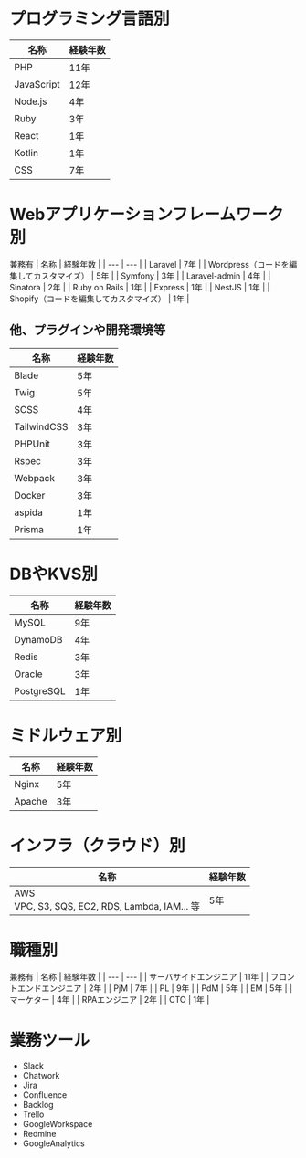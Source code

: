 # プログラミング言語別
| 名称 | 経験年数 |
| --- | --- |
| PHP | 11年 |
| JavaScript | 12年 |
| Node.js | 4年 |
| Ruby | 3年 |
| React | 1年 |
| Kotlin | 1年 |
| CSS | 7年 |

# Webアプリケーションフレームワーク別
兼務有
| 名称 | 経験年数 |
| --- | --- |
| Laravel | 7年 |
| Wordpress（コードを編集してカスタマイズ） | 5年 |
| Symfony | 3年 |
| Laravel-admin | 4年 |
| Sinatora | 2年 |
| Ruby on Rails | 1年 |
| Express | 1年 |
| NestJS | 1年 |
| Shopify（コードを編集してカスタマイズ） | 1年 |

## 他、プラグインや開発環境等
| 名称 | 経験年数 |
| --- | --- |
| Blade | 5年 |
| Twig | 5年 |
| SCSS | 4年 |
| TailwindCSS | 3年 |
| PHPUnit | 3年 |
| Rspec | 3年 |
| Webpack | 3年 |
| Docker | 3年 |
| aspida | 1年 |
| Prisma | 1年 |

# DBやKVS別
| 名称 | 経験年数 |
| --- | --- |
| MySQL | 9年 |
| DynamoDB | 4年 |
| Redis | 3年 |
| Oracle | 3年 |
| PostgreSQL | 1年 |

# ミドルウェア別
| 名称 | 経験年数 |
| --- | --- |
| Nginx | 5年 |
| Apache | 3年 |

# インフラ（クラウド）別
| 名称 | 経験年数 |
| --- | --- |
| AWS <br> VPC, S3, SQS, EC2, RDS, Lambda, IAM... 等 | 5年 |

# 職種別
兼務有
| 名称 | 経験年数 |
| --- | --- |
| サーバサイドエンジニア | 11年 |
| フロントエンドエンジニア | 2年 |
| PjM | 7年 |
| PL | 9年 |
| PdM | 5年 |
| EM | 5年 |
| マーケター | 4年 |
| RPAエンジニア | 2年 |
| CTO | 1年 |

# 業務ツール
- Slack
- Chatwork
- Jira
- Confluence
- Backlog
- Trello
- GoogleWorkspace
- Redmine
- GoogleAnalytics


